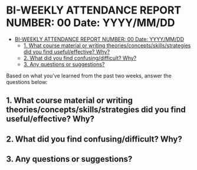 # BI-WEEKLY ATTENDANCE REPORT NUMBER: 00 Date: YYYY/MM/DD

- [BI-WEEKLY ATTENDANCE REPORT NUMBER: 00 Date: YYYY/MM/DD](#bi-weekly-attendance-report-number-00-date-yyyymmdd)
  - [1. What course material or writing theories/concepts/skills/strategies did you find useful/effective? Why?](#1-what-course-material-or-writing-theoriesconceptsskillsstrategies-did-you-find-usefuleffective-why)
  - [2. What did you find confusing/difficult? Why?](#2-what-did-you-find-confusingdifficult-why)
  - [3. Any questions or suggestions?](#3-any-questions-or-suggestions)

Based on what you’ve learned from the past two weeks, answer the questions below:

## 1. What course material or writing theories/concepts/skills/strategies did you find useful/effective? Why?

## 2. What did you find confusing/difficult? Why?

## 3. Any questions or suggestions?
